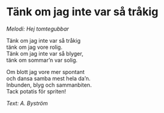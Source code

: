 # Tänk om jag inte var så tråkig

_Melodi: Hej tomtegubbar_

Tänk om jag inte var så tråkig  
tänk om jag vore rolig.  
Tänk om jag inte var så blyger,  
tänk om sommar’n var solig.

Om blott jag vore mer spontant  
och dansa samba mest hela da’n.  
Inbunden, blyg och sammanbiten.  
Tack potatis för spriten!

_Text: A. Byström_
